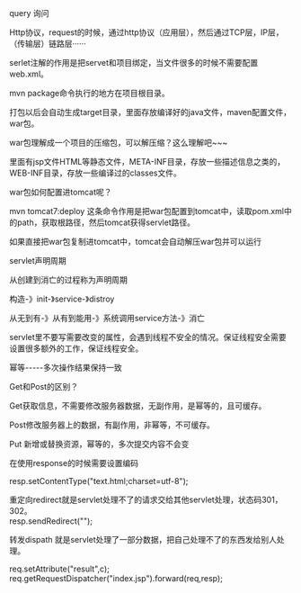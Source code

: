 query  询问

Http协议，request的时候，通过http协议（应用层），然后通过TCP层，IP层，（传输层）链路层······

serlet注解的作用是把servet和项目绑定，当文件很多的时候不需要配置web.xml。


mvn package命令执行的地方在项目根目录。

打包以后会自动生成target目录，里面存放编译好的java文件，maven配置文件，war包。

war包理解成一个项目的压缩包，可以解压缩？这么理解吧~~~

里面有jsp文件HTML等静态文件，META-INF目录，存放一些描述信息之类的，WEB-INF目录，存放一些编译过的classes文件。

war包如何配置进tomcat呢？

mvn tomcat7:deploy
这条命令作用是把war包配置到tomcat中，读取pom.xml中的path，获取根路径，然后tomcat获得servlet路径。

如果直接把war包复制进tomcat中，tomcat会自动解压war包并可以运行

servlet声明周期

从创建到消亡的过程称为声明周期

构造-》init-》service-》distroy

从无到有-》从有到能用-》系统调用service方法-》消亡

servlet里不要写需要改变的属性，会遇到线程不安全的情况。保证线程安全需要设置很多额外的工作，保证线程安全。

幂等-----多次操作结果保持一致

Get和Post的区别？

Get获取信息，不需要修改服务器数据，无副作用，是幂等的，且可缓存。

Post修改服务器上的数据，有副作用，非幂等，不可缓存。

Put 新增或替换资源，幂等的，多次提交内容不会变

在使用response的时候需要设置编码

resp.setContentType("text.html;charset=utf-8");

重定向redirect就是servlet处理不了的请求交给其他servlet处理，状态码301，302。  
resp.sendRedirect("");

转发dispath 就是servlet处理了一部分数据，把自己处理不了的东西发给别人处理。

req.setAttribute("result",c);
        req.getRequestDispatcher("index.jsp").forward(req,resp);
        




